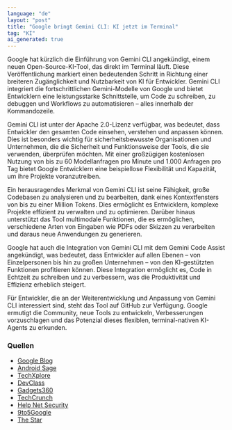 ```yaml
---
language: "de"
layout: "post"
title: "Google bringt Gemini CLI: KI jetzt im Terminal"
tag: "KI"
ai_generated: true
---
```


Google hat kürzlich die Einführung von Gemini CLI angekündigt, einem neuen Open-Source-KI-Tool, das direkt im Terminal läuft. Diese Veröffentlichung markiert einen bedeutenden Schritt in Richtung einer breiteren Zugänglichkeit und Nutzbarkeit von KI für Entwickler. Gemini CLI integriert die fortschrittlichen Gemini-Modelle von Google und bietet Entwicklern eine leistungsstarke Schnittstelle, um Code zu schreiben, zu debuggen und Workflows zu automatisieren – alles innerhalb der Kommandozeile.

<!--more-->

Gemini CLI ist unter der Apache 2.0-Lizenz verfügbar, was bedeutet, dass Entwickler den gesamten Code einsehen, verstehen und anpassen können. Dies ist besonders wichtig für sicherheitsbewusste Organisationen und Unternehmen, die die Sicherheit und Funktionsweise der Tools, die sie verwenden, überprüfen möchten. Mit einer großzügigen kostenlosen Nutzung von bis zu 60 Modellanfragen pro Minute und 1.000 Anfragen pro Tag bietet Google Entwicklern eine beispiellose Flexibilität und Kapazität, um ihre Projekte voranzutreiben.

Ein herausragendes Merkmal von Gemini CLI ist seine Fähigkeit, große Codebasen zu analysieren und zu bearbeiten, dank eines Kontextfensters von bis zu einer Million Tokens. Dies ermöglicht es Entwicklern, komplexe Projekte effizient zu verwalten und zu optimieren. Darüber hinaus unterstützt das Tool multimodale Funktionen, die es ermöglichen, verschiedene Arten von Eingaben wie PDFs oder Skizzen zu verarbeiten und daraus neue Anwendungen zu generieren.

Google hat auch die Integration von Gemini CLI mit dem Gemini Code Assist angekündigt, was bedeutet, dass Entwickler auf allen Ebenen – von Einzelpersonen bis hin zu großen Unternehmen – von den KI-gestützten Funktionen profitieren können. Diese Integration ermöglicht es, Code in Echtzeit zu schreiben und zu verbessern, was die Produktivität und Effizienz erheblich steigert.

Für Entwickler, die an der Weiterentwicklung und Anpassung von Gemini CLI interessiert sind, steht das Tool auf GitHub zur Verfügung. Google ermutigt die Community, neue Tools zu entwickeln, Verbesserungen vorzuschlagen und das Potenzial dieses flexiblen, terminal-nativen KI-Agents zu erkunden.

### Quellen
- [Google Blog](https://blog.google/technology/developers/introducing-gemini-cli-open-source-ai-agent/)
- [Android Sage](https://www.androidsage.com/2025/06/25/google-releases-gemini-cli-for-developers/)
- [TechXplore](https://techxplore.com/news/2025-06-google-debuts-gemini-ai-coding.html)
- [DevClass](https://devclass.com/2025/06/25/google-positions-itself-for-next-decade-of-ai-as-gemini-cli-arrives-with-generous-free-tier/)
- [Gadgets360](https://www.gadgets360.com/ai/news/google-gemini-cli-ai-agent-coding-open-source-free-preview-features-released-8764945)
- [TechCrunch](https://techcrunch.com/2025/06/25/google-unveils-gemini-cli-an-open-source-ai-tool-for-terminals/)
- [Help Net Security](https://www.helpnetsecurity.com/2025/06/26/google-gemini-cli-open-source-ai-agents/)
- [9to5Google](https://9to5google.com/2025/06/25/google-gemini-cli/)
- [The Star](https://www.thestar.com.my/news/world/2025/06/26/google-unveils-open-source-gemini-cli)
